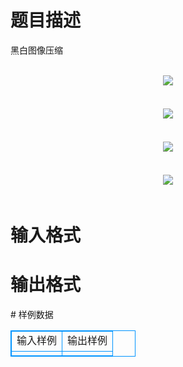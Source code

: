 # 

 
 # 题目描述 
<p>
黑白图像压缩<br><br><center><img src="/source/joyoi/tyvj-3164/img/aHR0cDovL3d3dy5qb3lvaS5jbi9wcm9ibGVtL3R5dmotMzE2NC9wcm9ibGVtc19pbWFnZXMvMTQ1MS8xLmJtcA==.bmp"></img></center>　　<br><br><center><img src="/source/joyoi/tyvj-3164/img/aHR0cDovL3d3dy5qb3lvaS5jbi9wcm9ibGVtL3R5dmotMzE2NC9wcm9ibGVtc19pbWFnZXMvMTQ1MS8yLmJtcA==.bmp"></img></center>　　<br><br><center><img src="/source/joyoi/tyvj-3164/img/aHR0cDovL3d3dy5qb3lvaS5jbi9wcm9ibGVtL3R5dmotMzE2NC9wcm9ibGVtc19pbWFnZXMvMTQ1MS8zLmJtcA==.bmp"></img></center>　<br><br><center><img src="/source/joyoi/tyvj-3164/img/aHR0cDovL3d3dy5qb3lvaS5jbi9wcm9ibGVtL3R5dmotMzE2NC9wcm9ibGVtc19pbWFnZXMvMTQ1MS80LmJtcA==.bmp"></img></center>　</p> 

 
 # 输入格式 
<p>
</p> 

 
 # 输出格式 
<p>
</p> 
# 样例数据
<style>
        table,table tr th, table tr td { border:1px solid #0094ff; }
        table { width: 200px; min-height: 25px; line-height: 25px; text-align: center; border-collapse: collapse;}   
    </style>
<table>
	<tr>
		<td>输入样例</td>
		<td>输出样例</td>
	</tr>
<tr><td></td><td></td></tr></table>
